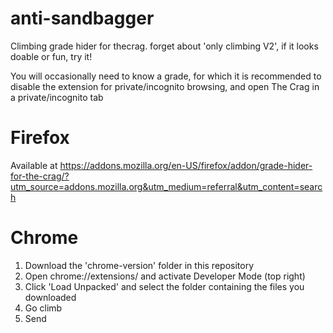 # anti-sandbagger
Climbing grade hider for thecrag. forget about 'only climbing V2', if it looks doable or fun, try it! 

You will occasionally need to know a grade, for which it is recommended to disable the extension for private/incognito browsing, and open The Crag in a private/incognito tab 

# Firefox
Available at https://addons.mozilla.org/en-US/firefox/addon/grade-hider-for-the-crag/?utm_source=addons.mozilla.org&utm_medium=referral&utm_content=search

# Chrome
1. Download the 'chrome-version' folder in this repository
2. Open chrome://extensions/ and activate Developer Mode (top right)
3. Click 'Load Unpacked' and select the folder containing the files you downloaded
4. Go climb
5. Send

